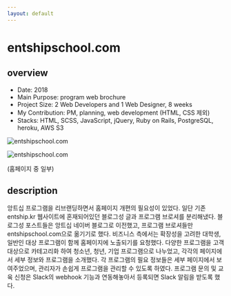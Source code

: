 ```yaml
---
layout: default
---
```


# entshipschool.com

## overview

* Date: 2018
* Main Purpose: program web brochure
* Project Size: 2 Web Developers and 1 Web Designer, 8 weeks
* My Contribution: PM, planning, web development (HTML, CSS 제외)
* Stacks: HTML, SCSS, JavaScript, jQuery, Ruby on Rails, PostgreSQL, heroku, AWS S3

![entshipschool.com]({{"/assets/img/project/2018_entshipschool_com_1.jpg"}})

![entshipschool.com]({{"/assets/img/project/2018_entshipschool_com_2.jpg"}})

(홈페이지 중 일부)

## description

앙트십 프로그램을 리브랜딩하면서 홈페이지 개편의 필요성이 있었다. 
일단 기존 entship.kr 웹사이트에 혼재되어있던 블로그성 글과 프로그램 브로셔를 분리해냈다. 
블로그성 포스트들은 앙트십 네이버 블로그로 이전했고, 프로그램 브로셔들만 entshipschool.com으로 옮기기로 했다. 
비즈니스 측에서는 확장성을 고려한 대학생, 일반인 대상 프로그램이 함께 홈페이지에 노출되기를 요청했다. 
다양한 프로그램을 고객 대상으로 카테고리화 하여 청소년, 청년, 기업 프로그램으로 나누었고, 각각의 페이지에서 세부 정보와 프로그램을 소개했다. 
각 프로그램의 필요 정보들은 세부 페이지에서 보여주었으며, 관리자가 손쉽게 프로그램을 관리할 수 있도록 하였다. 
프로그램 문의 및 교육 신청은 Slack의 webhook 기능과 연동해놓아서 등록되면 Slack 알림을 받도록 했다. 